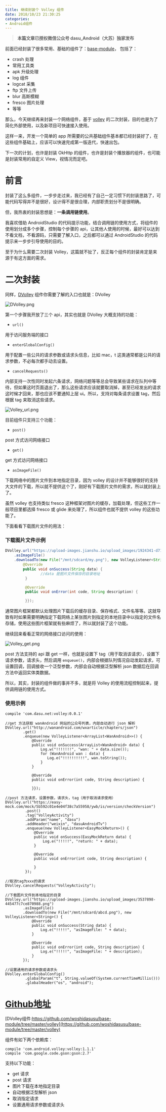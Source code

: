 ```yaml
---
title: 继续封装个 Volley 组件
date: 2018/10/23 21:30:25
categories:
- Android组件
---
```


> **本篇文章已授权微信公众号 dasu_Android（大苏）独家发布**  

前面已经封装了很多常用、基础的组件了：[base-module](https://github.com/woshidasusu/base-module)， 包括了：  

- crash 处理
- 常用工具类
- apk 升级处理
- log 组件
- logcat 采集
- ftp 文件上传
- blur 高斯模糊
- fresco 图片处理
- 等等

那么，今天继续再来封装一个网络组件，基于 [volley](https://github.com/google/volley) 的二次封装，目的也是为了简化外部使用，以及新项目可快速接入使用。

这样一来，开发一个简单的 app 所需要的公共基础组件基本都已经封装好了，在这些组件基础上，应该可以快速完成第一版迭代，快速出包。

下一次的计划，也许是封装 OkHttp 的组件，也许是封装个播放器的组件，也可能是封装常用的自定义 View，视情况而定吧。

# 前言 

封装了这么多组件，一步步走过来，我已经有了自己一定习惯下的封装思路了，可能代码写得并不是很好，设计得不是很合理，内部职责划分不是很明确。

但，我热衷的封装思想是：**一条调用链使用**。

我喜欢借助 AndroidStudio 的代码提示功能，结合调用链的使用方式，将组件的使用划分成多个步骤，控制每个步骤的 api，让其他人使用的时候，最好可以达到不看文档，不看源码，只需要了解入口，之后都可以通过 AndroidStudio 的代码提示来一步步引导使用的目的。

至于为什么需要二次封装 Volley，这篇就不扯了，反正每个组件的封装肯定是来源于有这方面的需求。

# 二次封装

同样，[DVolley](https://github.com/woshidasusu/base-module/tree/master/volley) 组件你需要了解的入口也就是：DVolley  

![DVolley.png](https://upload-images.jianshu.io/upload_images/1924341-037f8c0bbdced5d3.png?imageMogr2/auto-orient/strip%7CimageView2/2/w/1240)  

第一个步骤我开放了三个 api，其实也就是 DVolley 大概支持的功能：

- `url()` 

用于访问服务端的接口

- `enterGlobalConfig()`

用于配置一些公共的请求参数或请求头信息，比如 mac，t 这类通常都是公共的请求参数，不必每次都手动去设置。

- `cancelRequests()`  

内部支持一次性同时发起六条请求，网络问题等等总会导致某些请求在队列中等待，但如果这时页面退出了，那么这些请求应该就要取消掉，甚至已经发出的请求这时候才回来，那也应该不要通知上层 ui。所以，支持对每条请求设置 tag，然后根据 tag 来取消这些请求。

![Volley_url.png](https://upload-images.jianshu.io/upload_images/1924341-2a7ecc88bb8a7a70.png?imageMogr2/auto-orient/strip%7CimageView2/2/w/1240)  

目前组件只支持三个功能：

- `post()`

post 方式访问网络接口

- `get()`

get 方式访问网络接口

- `asImageFile()`

下载网络中的图片文件到本地指定目录，因为 volley 的设计并不能够很好的支持大文件的下载，所以就不提供这个了，刚好有下载图片文件的需求，所以就封装上了。

虽然 volley 也支持类似 fresco 这种框架对图片的缓存，加载处理，但这些工作一般项目里都选择 fresco 或 glide 来处理了，所以组件也就不提供 volley 的这些功能了。

下面看看下载图片文件的用法：

### 下载图片文件示例

```java
DVolley.url("https://upload-images.jianshu.io/upload_images/1924341-d7190704b160d280.png")
	.asImageFile()
	.downloadTo(new File("/mnt/sdcard/my.png"), new VolleyListener<String>() {
		@Override
		public void onSuccess(String data) {
                //data 是图片文件保存的目录地址
         }

         @Override
         public void onError(int code, String description) {

         }});
```

通常图片框架都默认处理图片下载后的缓存目录、保存格式、文件名等等。这就导致有时如果需要明确指定下载网络上某张图片到指定的本地目录中以指定的文件名存储，使用这些图片框架就有些麻烦了，所以就封装了这个功能。

继续回来看看正常的网络接口访问的使用：

![Volley_get.png](https://upload-images.jianshu.io/upload_images/1924341-64497db49a04aead.png?imageMogr2/auto-orient/strip%7CimageView2/2/w/1240)  

post 方法支持的 api 跟 get 一样，也就是设置下 tag（用于取消该请求），设置下请求参数，请求头，然后调用 `enqueue()`，内部会根据队列情况自动发起请求，可设置回调，回调接收一个泛型参数，内部会自动根据泛型解析 json 数据后在回调方法中返回实体类数据。

所以，其实，封装的组件做的事并不多，就是将 Volley 的使用流程控制起来，提供调用链的使用方式。

### 使用示例

```
compile 'com.dasu.net:volley:0.0.1'
```
```
//get 方法获取 wanAndroid 网站的公众号列表，内部自动进行 json 解析
DVolley.url("http://wanandroid.com/wxarticle/chapters/json")
        .get()
        .enqueue(new VolleyListener<ArrayList<WanAndroid>>() {
            @Override
            public void onSuccess(ArrayList<WanAndroid> data) {
                Log.w("!!!!!!!", "wan: " + data.size());
                for (WanAndroid wan : data) {
                   Log.e("!!!!!!!!!!", wan.toString());
                }
            }

            @Override
            public void onError(int code, String description) {

            }});

//post 方法请求，设置参数，请求头，tag（用于取消请求使用）
DVolley.url("https://easy-mock.com/mock/5b592c01e4e04f38c7a55958/ywb/is/version/checkVersion")
         .post()
         .tag("VolleyActivity")
         .addParam("name", "dasu")
         .addHeader("weixin", "dasuAndroidTv")
         .enqueue(new VolleyListener<EasyMockReturn>() {
             @Override
             public void onSuccess(EasyMockReturn data) {
                 Log.e("!!!!!", "return: " + data);
             }

             @Override
             public void onError(int code, String description) {

             }
         });

//取消tag为xxx的请求
DVolley.cancelRequests("VolleyActivity");

//下载图片文件到本地指定的目录
DVolley.url("https://upload-images.jianshu.io/upload_images/3537898-445477c7ce870988.png")
        .asImageFile()
        .downloadTo(new File("/mnt/sdcard/abcd.png"), new VolleyListener<String>() {
            @Override
            public void onSuccess(String data) {
                Log.e("!!!!!", "asImageFile: " + data);
            }

            @Override
            public void onError(int code, String description) {
                Log.e("!!!!!", "asImageFile: " + description);
            }
        });

//设置通用的请求参数或请求头
DVolley.enterGlobalConfig()
         .globalParam("t", String.valueOf(System.currentTimeMillis()))
         .globalHeader("os", "android");
```

# [Github地址](https://github.com/woshidasusu/base-module/tree/master/volley)  

[DVolley组件:https://github.com/woshidasusu/base-module/tree/master/volley](https://github.com/woshidasusu/base-module/tree/master/volley)  

组件有如下两个依赖库：

```
compile 'com.android.volley:volley:1.1.1'
compile 'com.google.code.gson:gson:2.7'
```
支持以下功能：

- get  请求
- post 请求
- 图片下载在本地指定目录
- 自动根据泛型解析 json
- 取消指定请求
- 设置通用请求参数或请求头  
